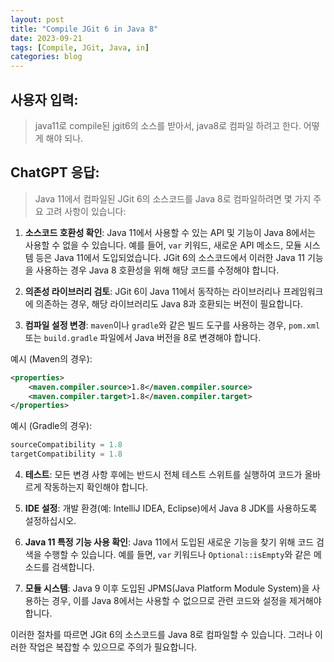 ```yaml
---
layout: post
title: "Compile JGit 6 in Java 8"
date: 2023-09-21
tags: [Compile, JGit, Java, in]
categories: blog
---
```


## 사용자 입력:
> java11로 compile된 jgit6의 소스를 받아서, java8로 컴파일 하려고 한다. 어떻게 해야 되나.

## ChatGPT 응답:
> Java 11에서 컴파일된 JGit 6의 소스코드를 Java 8로 컴파일하려면 몇 가지 주요 고려 사항이 있습니다:

1. **소스코드 호환성 확인**: Java 11에서 사용할 수 있는 API 및 기능이 Java 8에서는 사용할 수 없을 수 있습니다. 예를 들어, `var` 키워드, 새로운 API 메소드, 모듈 시스템 등은 Java 11에서 도입되었습니다. JGit 6의 소스코드에서 이러한 Java 11 기능을 사용하는 경우 Java 8 호환성을 위해 해당 코드를 수정해야 합니다.

2. **의존성 라이브러리 검토**: JGit 6이 Java 11에서 동작하는 라이브러리나 프레임워크에 의존하는 경우, 해당 라이브러리도 Java 8과 호환되는 버전이 필요합니다.

3. **컴파일 설정 변경**: `maven`이나 `gradle`와 같은 빌드 도구를 사용하는 경우, `pom.xml` 또는 `build.gradle` 파일에서 Java 버전을 8로 변경해야 합니다.

예시 (Maven의 경우):

```xml
<properties>
    <maven.compiler.source>1.8</maven.compiler.source>
    <maven.compiler.target>1.8</maven.compiler.target>
</properties>
```

예시 (Gradle의 경우):

```gradle
sourceCompatibility = 1.8
targetCompatibility = 1.8
```

4. **테스트**: 모든 변경 사항 후에는 반드시 전체 테스트 스위트를 실행하여 코드가 올바르게 작동하는지 확인해야 합니다.

5. **IDE 설정**: 개발 환경(예: IntelliJ IDEA, Eclipse)에서 Java 8 JDK를 사용하도록 설정하십시오.

6. **Java 11 특정 기능 사용 확인**: Java 11에서 도입된 새로운 기능을 찾기 위해 코드 검색을 수행할 수 있습니다. 예를 들면, `var` 키워드나 `Optional::isEmpty`와 같은 메소드를 검색합니다.

7. **모듈 시스템**: Java 9 이후 도입된 JPMS(Java Platform Module System)을 사용하는 경우, 이를 Java 8에서는 사용할 수 없으므로 관련 코드와 설정을 제거해야 합니다.

이러한 절차를 따르면 JGit 6의 소스코드를 Java 8로 컴파일할 수 있습니다. 그러나 이러한 작업은 복잡할 수 있으므로 주의가 필요합니다.

